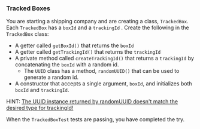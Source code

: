 ### Tracked Boxes

You are starting a shipping company and are creating a class, `TrackedBox`. Each `TrackedBox` has a
`boxId` and a `trackingId` . Create the following in the `TrackedBox` class:

- A getter called `getBoxId()` that returns the `boxId`
- A getter called `getTrackingId()` that returns the `trackingId`
- A private method called `createTrackingId()` that returns a `trackingId` by concatenating
  the `boxId` with a random id.
  - The `UUID` class has a method, `randomUUID()` that can be used to generate a random id.
- A constructor that accepts a single argument, `boxId`, and initializes
  both `boxId` and `trackingId`.


HINT:
[The UUID instance returned by randomUUID doesn't match the desired type for trackingId!](hints/hint-01.md)

When the `TrackedBoxTest` tests are passing, you have completed the try.
